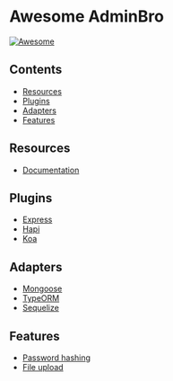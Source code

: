 <div>
  <h1>Awesome AdminBro</h1>

  <a href="https://awesome.re">
    <img src="https://awesome.re/badge.svg" alt="Awesome">
  </a>
</div>

## Contents <!-- omit in toc -->

- [Resources](#resources)
- [Plugins](#plugins)
- [Adapters](#adapters)
- [Features](#features)
## Resources
- [Documentation](https://adminbro.com/docs.html)
## Plugins
- [Express]()
- [Hapi]()
- [Koa]()
## Adapters
- [Mongoose]()
- [TypeORM]()
- [Sequelize]()
## Features
- [Password hashing]()
- [File upload]()